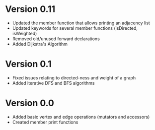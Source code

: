 # Version 0.11
- Updated the member function that allows printing an adjacency list
- Updated keywords for several member functions (isDirected, isWeighted)
- Removed old/unused forward declarations
- Added Dijkstra's Algorithm


# Version 0.1

- Fixed issues relating to directed-ness and weight of a graph
- Added iterative DFS and BFS algorithms


# Version 0.0

- Added basic vertex and edge operations (mutators and accessors)
- Created member print functions